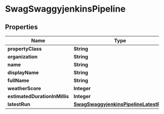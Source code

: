
# SwagSwaggyjenkinsPipeline

## Properties
Name | Type | Description | Notes
------------ | ------------- | ------------- | -------------
**propertyClass** | **String** |  |  [optional]
**organization** | **String** |  |  [optional]
**name** | **String** |  |  [optional]
**displayName** | **String** |  |  [optional]
**fullName** | **String** |  |  [optional]
**weatherScore** | **Integer** |  |  [optional]
**estimatedDurationInMillis** | **Integer** |  |  [optional]
**latestRun** | [**SwagSwaggyjenkinsPipelineLatestRun**](SwagSwaggyjenkinsPipelineLatestRun.md) |  |  [optional]



